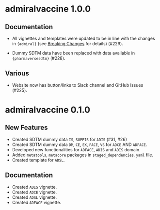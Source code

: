 # admiralvaccine 1.0.0

## Documentation

- All vignettes and templates were updated to be in line with the changes in
`{admiral}` (see [Breaking
Changes](https://pharmaverse.github.io/admiral/news/index.html#breaking-changes-1-0-0)
for details) (#229).

- Dummy SDTM data have been replaced with data available in `{pharmaversesdtm}` (#228).

## Various

- Website now has button/links to Slack channel and GitHub Issues (#225).

# admiralvaccine 0.1.0

## New Features

- Created SDTM dummy data `IS`, `SUPPIS` for `ADIS` (#31, #26)
- Created SDTM dummy data `DM`, `CE`, `EX`, `FACE`, `VS` for `ADCE` AND `ADFACE`.
- Developed new functionalities for `ADFACE`, `ADIS` and `ADIS` domain.
- Added `metatools`, `metacore` packages in `staged_dependencies.yaml` file.
- Created template for `ADSL`.

## Documentation

- Created `ADIS` vignette.
- Created `ADCE` vignette.
- Created `ADSL` vignette.
- Created `ADFACE` vignette.


